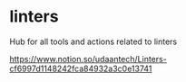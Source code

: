 # linters
Hub for all tools and actions related to linters

https://www.notion.so/udaantech/Linters-cf6997d1148242fca84932a3c0e13741
